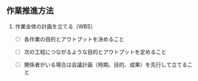 ## 作業推進方法
1. 作業全体の計画を立てる（WBS）
   - [ ] 各作業の目的とアウトプットを決めること
   - [ ] 次の工程につながるような目的とアウトプットを定めること
   - [ ] 関係者がいる場合は会議計画（時期、目的、成果）を先行して立てること


